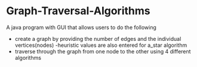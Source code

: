 # Graph-Traversal-Algorithms
A java program with GUI that allows users to do the following
- create a graph by providing the number of edges and the individual vertices(nodes)
  -heuristic values are also entered for a_star algorithm
- traverse through the graph from one node to the other using 4 different algorithms
